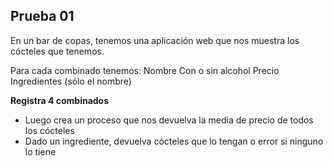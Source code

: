 ## Prueba 01

En un bar de copas, tenemos una aplicación web que nos muestra los cócteles que tenemos.

Para cada combinado tenemos:
Nombre
Con o sin alcohol
Precio
Ingredientes (sólo el nombre)

**Registra 4 combinados**
- Luego crea un proceso que nos devuelva la media de precio de todos los cócteles
- Dado un ingrediente, devuelva cócteles que lo tengan o error si ninguno lo tiene

